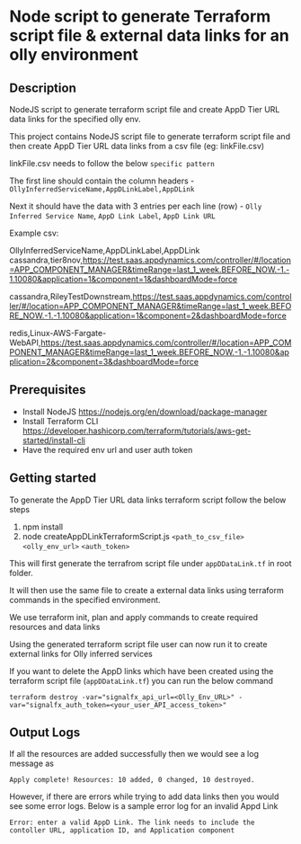 # Node script to generate Terraform script file & external data links for an olly environment

## Description

NodeJS script to generate terraform script file and create AppD Tier URL data links for the specified olly env.

This project contains NodeJS script file to generate terraform script file and then create AppD Tier URL data links from a csv file (eg: linkFile.csv)

linkFile.csv needs to follow the below `specific pattern`

The first line should contain the column headers - `OllyInferredServiceName,AppDLinkLabel,AppDLink`

Next it should have the data with 3 entries per each line (row) - 
`Olly Inferred Service Name`, `AppD Link Label`, `AppD Link URL`

Example csv:

OllyInferredServiceName,AppDLinkLabel,AppDLink
cassandra,tier8nov,https://test.saas.appdynamics.com/controller/#/location=APP_COMPONENT_MANAGER&timeRange=last_1_week.BEFORE_NOW.-1.-1.10080&application=1&component=1&dashboardMode=force

cassandra,RileyTestDownstream,https://test.saas.appdynamics.com/controller/#/location=APP_COMPONENT_MANAGER&timeRange=last_1_week.BEFORE_NOW.-1.-1.10080&application=1&component=2&dashboardMode=force

redis,Linux-AWS-Fargate-WebAPI,https://test.saas.appdynamics.com/controller/#/location=APP_COMPONENT_MANAGER&timeRange=last_1_week.BEFORE_NOW.-1.-1.10080&application=2&component=3&dashboardMode=force



## Prerequisites

- Install NodeJS https://nodejs.org/en/download/package-manager
- Install Terraform CLI https://developer.hashicorp.com/terraform/tutorials/aws-get-started/install-cli
- Have the required env url and user auth token

## Getting started

To generate the AppD Tier URL data links terraform script follow the below steps

1. npm install
2. node createAppDLinkTerraformScript.js `<path_to_csv_file>` `<olly_env_url>` `<auth_token>`

This will first generate the terrafrom script file under `appDDataLink.tf` in root folder. 

It will then use the same file to create a external data links using terraform commands in the specified environment.

We use terraform init, plan and apply commands to create required resources and data links

Using the generated terraform script file user can now run it to create external links for Olly inferred services

If you want to delete the AppD links which have been created using the terraform script file (`appDDataLink.tf`) you can run the below command

`terraform destroy -var="signalfx_api_url=<Olly_Env_URL>" -var="signalfx_auth_token=<your_user_API_access_token>"`


## Output Logs
If all the resources are added successfully then we would see a log message as 

`Apply complete! Resources: 10 added, 0 changed, 10 destroyed.`

However, if there are errors while trying to add data links then you would see some error logs.
Below is a sample error log for an invalid Appd Link

`Error: enter a valid AppD Link. The link needs to include the contoller URL, application ID, and Application component`
 